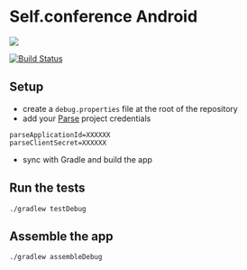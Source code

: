 # Self.conference Android

![](http://f.cl.ly/items/13351P0x182Y3l083Q1x/self.conf.avatar.png)

[![Build Status](https://travis-ci.org/Selfconference/selfconf-android.svg?branch=master)](https://travis-ci.org/Selfconference/selfconf-android)

## Setup

- create a `debug.properties` file at the root of the repository
- add your [Parse](https://parse.com/) project credentials

```
parseApplicationId=XXXXXX
parseClientSecret=XXXXXX
```

- sync with Gradle and build the app

## Run the tests

```
./gradlew testDebug
```

## Assemble the app

```
./gradlew assembleDebug
```